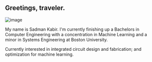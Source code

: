 ## Greetings, traveler.

![image](https://github.com/user-attachments/assets/2a93a919-eee0-4d24-981b-a27d9891f321)


My name is Sadman Kabir. I'm currently finishing up a Bachelors in Computer Engineering with a concentration in Machine Learning and a minor in Systems Engineering at Boston University.

Currently interested in integrated circuit design and fabrication; and optimization for machine learning.






<!--
**corndog-overflow/corndog-overflow** is a ✨ _special_ ✨ repository because its `README.md` (this file) appears on your GitHub profile.

Here are some ideas to get you started:

- 🔭 I’m currently working on ...
- 🌱 I’m currently learning ...
- 👯 I’m looking to collaborate on ...
- 🤔 I’m looking for help with ...
- 💬 Ask me about ...
- 📫 How to reach me: ...
- 😄 Pronouns: ...
- ⚡ Fun fact: ...
-->
